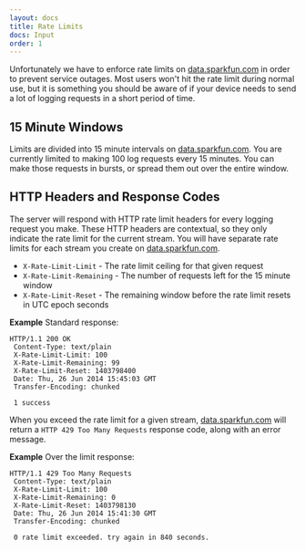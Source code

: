 ```yaml
---
layout: docs
title: Rate Limits
docs: Input
order: 1
---
```


Unfortunately we have to enforce rate limits on [data.sparkfun.com](https://data.sparkfun.com) in order to prevent service outages.
Most users won't hit the rate limit during normal use, but it is something you should be aware of if your device needs to send a lot of logging requests in a short
period of time.

## 15 Minute Windows

Limits are divided into 15 minute intervals on [data.sparkfun.com](https://data.sparkfun.com).  You are currently
limited to making 100 log requests every 15 minutes.  You can make those requests in bursts, or spread them out over the entire window.

## HTTP Headers and Response Codes

The server will respond with HTTP rate limit headers for every logging request you make.  These HTTP headers are contextual,
so they only indicate the rate limit for the current stream.  You will have separate rate limits for each stream you create on
[data.sparkfun.com](https://data.sparkfun.com).

* `X-Rate-Limit-Limit` - The rate limit ceiling for that given request
* `X-Rate-Limit-Remaining` - The number of requests left for the 15 minute window
* `X-Rate-Limit-Reset` - The remaining window before the rate limit resets in UTC epoch seconds

**Example** Standard response:

    HTTP/1.1 200 OK
     Content-Type: text/plain
     X-Rate-Limit-Limit: 100
     X-Rate-Limit-Remaining: 99
     X-Rate-Limit-Reset: 1403798400
     Date: Thu, 26 Jun 2014 15:45:03 GMT
     Transfer-Encoding: chunked

     1 success

When you exceed the rate limit for a given stream, [data.sparkfun.com](https://data.sparkfun.com)
will return a `HTTP 429 Too Many Requests` response code, along with an error message.

**Example** Over the limit response:

    HTTP/1.1 429 Too Many Requests
     Content-Type: text/plain
     X-Rate-Limit-Limit: 100
     X-Rate-Limit-Remaining: 0
     X-Rate-Limit-Reset: 1403798130
     Date: Thu, 26 Jun 2014 15:41:30 GMT
     Transfer-Encoding: chunked

     0 rate limit exceeded. try again in 840 seconds.
